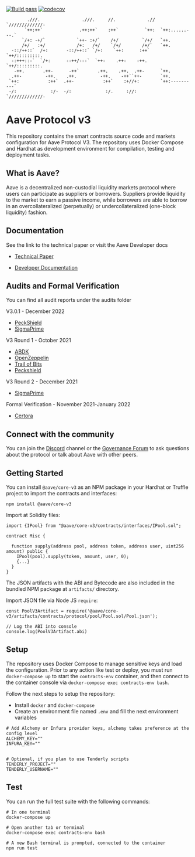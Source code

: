 [![Build pass](https://github.com/aave/aave-v3-core/actions/workflows/node.js.yml/badge.svg)](https://github.com/aave/aave-v3-core/actions/workflows/node.js.yml)
[![codecov](https://codecov.io/gh/aave/aave-v3-core/branch/master/graph/badge.svg?token=U50KN38G67)](https://codecov.io/gh/aave/aave-v3-core)

```
        .///.                .///.     //.            .//  `/////////////-
       `++:++`              .++:++`    :++`          `++:  `++:......---.`
      `/+: -+/`            `++- :+/`    /+/         `/+/   `++.
      /+/   :+/            /+:   /+/    `/+/        /+/`   `++.
  -::/++::`  /+:       -::/++::` `/+:    `++:      :++`    `++/:::::::::.
  -:+++::-`  `/+:      --++/---`  `++-    .++-    -++.     `++/:::::::::.
   -++.       .++-      -++`       .++.    .++.  .++-      `++.
  .++-         -++.    .++.         -++.    -++``++-       `++.
 `++:           :++`  .++-           :++`    :+//+:        `++:----------`
 -/:             :/-  -/:             :/.     ://:         `/////////////-
```

# Aave Protocol v3

This repository contains the smart contracts source code and markets configuration for Aave Protocol V3. The repository uses Docker Compose and Hardhat as development environment for compilation, testing and deployment tasks.

## What is Aave?

Aave is a decentralized non-custodial liquidity markets protocol where users can participate as suppliers or borrowers. Suppliers provide liquidity to the market to earn a passive income, while borrowers are able to borrow in an overcollateralized (perpetually) or undercollateralized (one-block liquidity) fashion.

## Documentation
See the link to the technical paper or visit the Aave Developer docs
- [Technical Paper](./techpaper/Aave_V3_Technical_Paper.pdf)

- [Developer Documentation](https://docs.aave.com/developers/)

## Audits and Formal Verification
You can find all audit reports under the audits folder

V3.0.1 - December 2022
- [PeckShield](./audits/09-12-2022_PeckShield_AaveV3-0-1.pdf)
- [SigmaPrime](./audits/23-12-2022_SigmaPrime_AaveV3-0-1.pdf)

V3 Round 1 - October 2021
- [ABDK](./audits/27-01-2022_ABDK_AaveV3.pdf)
- [OpenZeppelin](./audits/01-11-2021_OpenZeppelin_AaveV3.pdf)
- [Trail of Bits](./audits/07-01-2022_TrailOfBits_AaveV3.pdf)
- [Peckshield](./audits/14-01-2022_PeckShield_AaveV3.pdf)

V3 Round 2 - December 2021
- [SigmaPrime](./audits/27-01-2022_SigmaPrime_AaveV3.pdf)

Formal Verification - November 2021-January 2022
- [Certora](./certora/Aave_V3_Formal_Verification_Report_Jan2022.pdf)

## Connect with the community

You can join the [Discord](http://aave.com/discord) channel or the [Governance Forum](https://governance.aave.com/) to ask questions about the protocol or talk about Aave with other peers.

## Getting Started

You can install `@aave/core-v3` as an NPM package in your Hardhat or Truffle project to import the contracts and interfaces:

`npm install @aave/core-v3`

Import at Solidity files:

```
import {IPool} from "@aave/core-v3/contracts/interfaces/IPool.sol";

contract Misc {

  function supply(address pool, address token, address user, uint256 amount) public {
    IPool(pool).supply(token, amount, user, 0);
    {...}
  }
}
```

The JSON artifacts with the ABI and Bytecode are also included in the bundled NPM package at `artifacts/` directory.

Import JSON file via Node JS `require`:

```
const PoolV3Artifact = require('@aave/core-v3/artifacts/contracts/protocol/pool/Pool.sol/Pool.json');

// Log the ABI into console
console.log(PoolV3Artifact.abi)
```

## Setup

The repository uses Docker Compose to manage sensitive keys and load the configuration. Prior to any action like test or deploy, you must run `docker-compose up` to start the `contracts-env` container, and then connect to the container console via `docker-compose exec contracts-env bash`.

Follow the next steps to setup the repository:

- Install `docker` and `docker-compose`
- Create an environment file named `.env` and fill the next environment variables

```
# Add Alchemy or Infura provider keys, alchemy takes preference at the config level
ALCHEMY_KEY=""
INFURA_KEY=""


# Optional, if you plan to use Tenderly scripts
TENDERLY_PROJECT=""
TENDERLY_USERNAME=""

```

## Test

You can run the full test suite with the following commands:

```
# In one terminal
docker-compose up

# Open another tab or terminal
docker-compose exec contracts-env bash

# A new Bash terminal is prompted, connected to the container
npm run test
```
